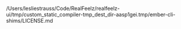 /Users/lesliestrauss/Code/RealFeelz/realfeelz-ui/tmp/custom_static_compiler-tmp_dest_dir-aasp1gei.tmp/ember-cli-shims/LICENSE.md